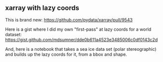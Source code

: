 ## xarray with lazy coords

This is brand new: https://github.com/pydata/xarray/pull/9543

Here is a gist where I did my own "first-pass" at lazy coords for a world dataset: https://gist.github.com/mdsumner/dde0b611a4523e3485006c0df0143c2d

And, here is a notebook that takes a sea ice data set (polar stereographic) and builds up the lazy coords for it, from a bbox and shape. 


